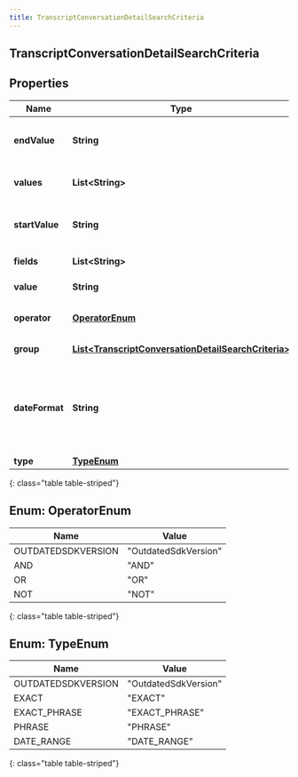 ```yaml
---
title: TranscriptConversationDetailSearchCriteria
---
```


## TranscriptConversationDetailSearchCriteria

## Properties

| Name           | Type                                                                                                                             | Description                                                                                                                                          | Notes      |
| -------------- | -------------------------------------------------------------------------------------------------------------------------------- | ---------------------------------------------------------------------------------------------------------------------------------------------------- | ---------- |
| **endValue**   | <!----><!---->**String**<!---->                                                                                                  | The end value of the range. This field is used for range search types.                                                                               | [optional] |
| **values**     | <!----><!---->**List&lt;String&gt;**<!---->                                                                                      | A list of values for the search to match against                                                                                                     | [optional] |
| **startValue** | <!----><!---->**String**<!---->                                                                                                  | The start value of the range. This field is used for range search types.                                                                             | [optional] |
| **fields**     | <!----><!---->**List&lt;String&gt;**<!---->                                                                                      | Field names to search against                                                                                                                        | [optional] |
| **value**      | <!----><!---->**String**<!---->                                                                                                  | A value for the search to match against                                                                                                              | [optional] |
| **operator**   | [**OperatorEnum**](#OperatorEnum)<!---->                                                                                         | How to apply this search criteria against other criteria                                                                                             | [optional] |
| **group**      | <!----><!---->[**List&lt;TranscriptConversationDetailSearchCriteria&gt;**](TranscriptConversationDetailSearchCriteria.md)<!----> | Groups multiple conditions                                                                                                                           | [optional] |
| **dateFormat** | <!----><!---->**String**<!---->                                                                                                  | Set date format for criteria values when using date range search type. Supports Java date format syntax, example yyyy-MM-dd&#39;T&#39;HH:mm:ss.SSSX. | [optional] |
| **type**       | [**TypeEnum**](#TypeEnum)<!---->                                                                                                 |                                                                                                                                                      | [optional] |

{: class="table table-striped"}

<a name="OperatorEnum"></a>

## Enum: OperatorEnum

| Name               | Value                          |
| ------------------ | ------------------------------ |
| OUTDATEDSDKVERSION | &quot;OutdatedSdkVersion&quot; |
| AND                | &quot;AND&quot;                |
| OR                 | &quot;OR&quot;                 |
| NOT                | &quot;NOT&quot;                |

{: class="table table-striped"}

<a name="TypeEnum"></a>

## Enum: TypeEnum

| Name               | Value                          |
| ------------------ | ------------------------------ |
| OUTDATEDSDKVERSION | &quot;OutdatedSdkVersion&quot; |
| EXACT              | &quot;EXACT&quot;              |
| EXACT_PHRASE       | &quot;EXACT_PHRASE&quot;       |
| PHRASE             | &quot;PHRASE&quot;             |
| DATE_RANGE         | &quot;DATE_RANGE&quot;         |

{: class="table table-striped"}
